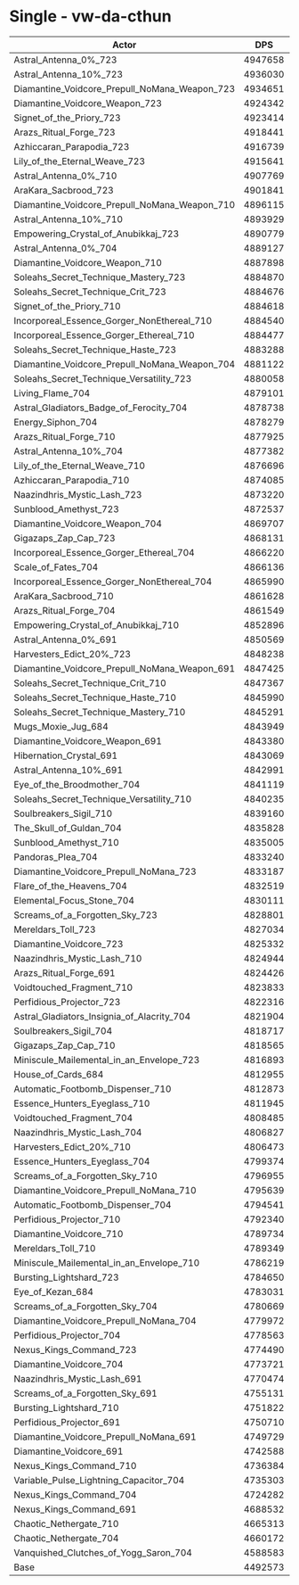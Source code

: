 # Single - vw-da-cthun
| Actor | DPS | Increase |
|---|:---:|:---:|
|Astral_Antenna_0%_723|4947658|10.13%|
|Astral_Antenna_10%_723|4936030|9.87%|
|Diamantine_Voidcore_Prepull_NoMana_Weapon_723|4934651|9.84%|
|Diamantine_Voidcore_Weapon_723|4924342|9.61%|
|Signet_of_the_Priory_723|4923414|9.59%|
|Arazs_Ritual_Forge_723|4918441|9.48%|
|Azhiccaran_Parapodia_723|4916739|9.44%|
|Lily_of_the_Eternal_Weave_723|4915641|9.42%|
|Astral_Antenna_0%_710|4907769|9.24%|
|AraKara_Sacbrood_723|4901841|9.11%|
|Diamantine_Voidcore_Prepull_NoMana_Weapon_710|4896115|8.98%|
|Astral_Antenna_10%_710|4893929|8.93%|
|Empowering_Crystal_of_Anubikkaj_723|4890779|8.86%|
|Astral_Antenna_0%_704|4889127|8.83%|
|Diamantine_Voidcore_Weapon_710|4887898|8.80%|
|Soleahs_Secret_Technique_Mastery_723|4884870|8.73%|
|Soleahs_Secret_Technique_Crit_723|4884676|8.73%|
|Signet_of_the_Priory_710|4884618|8.73%|
|Incorporeal_Essence_Gorger_NonEthereal_710|4884540|8.72%|
|Incorporeal_Essence_Gorger_Ethereal_710|4884477|8.72%|
|Soleahs_Secret_Technique_Haste_723|4883288|8.70%|
|Diamantine_Voidcore_Prepull_NoMana_Weapon_704|4881122|8.65%|
|Soleahs_Secret_Technique_Versatility_723|4880058|8.63%|
|Living_Flame_704|4879101|8.60%|
|Astral_Gladiators_Badge_of_Ferocity_704|4878738|8.60%|
|Energy_Siphon_704|4878279|8.59%|
|Arazs_Ritual_Forge_710|4877925|8.58%|
|Astral_Antenna_10%_704|4877382|8.57%|
|Lily_of_the_Eternal_Weave_710|4876696|8.55%|
|Azhiccaran_Parapodia_710|4874085|8.49%|
|Naazindhris_Mystic_Lash_723|4873220|8.47%|
|Sunblood_Amethyst_723|4872537|8.46%|
|Diamantine_Voidcore_Weapon_704|4869707|8.39%|
|Gigazaps_Zap_Cap_723|4868131|8.36%|
|Incorporeal_Essence_Gorger_Ethereal_704|4866220|8.32%|
|Scale_of_Fates_704|4866136|8.32%|
|Incorporeal_Essence_Gorger_NonEthereal_704|4865990|8.31%|
|AraKara_Sacbrood_710|4861628|8.21%|
|Arazs_Ritual_Forge_704|4861549|8.21%|
|Empowering_Crystal_of_Anubikkaj_710|4852896|8.02%|
|Astral_Antenna_0%_691|4850569|7.97%|
|Harvesters_Edict_20%_723|4848238|7.92%|
|Diamantine_Voidcore_Prepull_NoMana_Weapon_691|4847425|7.90%|
|Soleahs_Secret_Technique_Crit_710|4847367|7.90%|
|Soleahs_Secret_Technique_Haste_710|4845990|7.87%|
|Soleahs_Secret_Technique_Mastery_710|4845291|7.85%|
|Mugs_Moxie_Jug_684|4843949|7.82%|
|Diamantine_Voidcore_Weapon_691|4843380|7.81%|
|Hibernation_Crystal_691|4843069|7.80%|
|Astral_Antenna_10%_691|4842991|7.80%|
|Eye_of_the_Broodmother_704|4841119|7.76%|
|Soleahs_Secret_Technique_Versatility_710|4840235|7.74%|
|Soulbreakers_Sigil_710|4839160|7.71%|
|The_Skull_of_Guldan_704|4835828|7.64%|
|Sunblood_Amethyst_710|4835005|7.62%|
|Pandoras_Plea_704|4833240|7.58%|
|Diamantine_Voidcore_Prepull_NoMana_723|4833187|7.58%|
|Flare_of_the_Heavens_704|4832519|7.57%|
|Elemental_Focus_Stone_704|4830111|7.51%|
|Screams_of_a_Forgotten_Sky_723|4828801|7.48%|
|Mereldars_Toll_723|4827034|7.44%|
|Diamantine_Voidcore_723|4825332|7.41%|
|Naazindhris_Mystic_Lash_710|4824944|7.40%|
|Arazs_Ritual_Forge_691|4824426|7.39%|
|Voidtouched_Fragment_710|4823833|7.37%|
|Perfidious_Projector_723|4822316|7.34%|
|Astral_Gladiators_Insignia_of_Alacrity_704|4821904|7.33%|
|Soulbreakers_Sigil_704|4818717|7.26%|
|Gigazaps_Zap_Cap_710|4818565|7.26%|
|Miniscule_Mailemental_in_an_Envelope_723|4816893|7.22%|
|House_of_Cards_684|4812955|7.13%|
|Automatic_Footbomb_Dispenser_710|4812873|7.13%|
|Essence_Hunters_Eyeglass_710|4811945|7.11%|
|Voidtouched_Fragment_704|4808485|7.03%|
|Naazindhris_Mystic_Lash_704|4806827|6.99%|
|Harvesters_Edict_20%_710|4806473|6.99%|
|Essence_Hunters_Eyeglass_704|4799374|6.83%|
|Screams_of_a_Forgotten_Sky_710|4796955|6.78%|
|Diamantine_Voidcore_Prepull_NoMana_710|4795639|6.75%|
|Automatic_Footbomb_Dispenser_704|4794541|6.72%|
|Perfidious_Projector_710|4792340|6.67%|
|Diamantine_Voidcore_710|4789734|6.61%|
|Mereldars_Toll_710|4789349|6.61%|
|Miniscule_Mailemental_in_an_Envelope_710|4786219|6.54%|
|Bursting_Lightshard_723|4784650|6.50%|
|Eye_of_Kezan_684|4783031|6.47%|
|Screams_of_a_Forgotten_Sky_704|4780669|6.41%|
|Diamantine_Voidcore_Prepull_NoMana_704|4779972|6.40%|
|Perfidious_Projector_704|4778563|6.37%|
|Nexus_Kings_Command_723|4774490|6.28%|
|Diamantine_Voidcore_704|4773721|6.26%|
|Naazindhris_Mystic_Lash_691|4770474|6.19%|
|Screams_of_a_Forgotten_Sky_691|4755131|5.84%|
|Bursting_Lightshard_710|4751822|5.77%|
|Perfidious_Projector_691|4750710|5.75%|
|Diamantine_Voidcore_Prepull_NoMana_691|4749729|5.72%|
|Diamantine_Voidcore_691|4742588|5.57%|
|Nexus_Kings_Command_710|4736384|5.43%|
|Variable_Pulse_Lightning_Capacitor_704|4735303|5.40%|
|Nexus_Kings_Command_704|4724282|5.16%|
|Nexus_Kings_Command_691|4688532|4.36%|
|Chaotic_Nethergate_710|4665313|3.85%|
|Chaotic_Nethergate_704|4660172|3.73%|
|Vanquished_Clutches_of_Yogg_Saron_704|4588583|2.14%|
|Base|4492573|0.00%|
